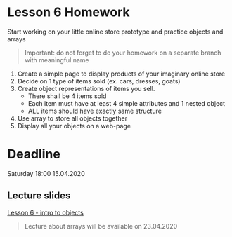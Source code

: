 # Lesson 6 Homework

Start working on your little online store prototype and practice objects and arrays

> Important: do not forget to do your homework on a separate branch with meaningful name

1. Create a simple page to display products of your imaginary online store
2. Decide on 1 type of items sold (ex. cars, dresses, goats)
3. Create object representations of items you sell.
    * There shall be 4 items sold
    * Each item must have at least 4 simple attributes and 1 nested object
    * ALL items should have exactly same structure
4. Use array to store all objects together
6. Display all your objects on a web-page

# Deadline

Saturday 18:00 15.04.2020

## Lecture slides

[Lesson 6 - intro to objects](https://mrtim.github.io/js-munich-2020-spring/lessons/6_objects_intro)
> Lecture about arrays will be available on 23.04.2020
